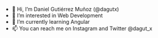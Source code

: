 - 👋 Hi, I’m Daniel Gutiérrez Muñoz (@dagutx)
- 👀 I’m interested in Web Development
- 🌱 I’m currently learning Angular
- 📫 You can reach me on Instagram and Twitter @dagut_x

<!---
dagutx/dagutx is a ✨ special ✨ repository because its `README.md` (this file) appears on your GitHub profile.
You can click the Preview link to take a look at your changes.
--->
